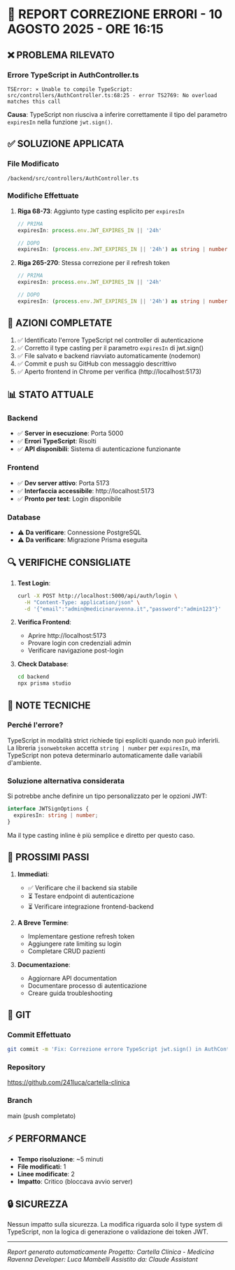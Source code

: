 # 🔧 REPORT CORREZIONE ERRORI - 10 AGOSTO 2025 - ORE 16:15

## ❌ PROBLEMA RILEVATO

### Errore TypeScript in AuthController.ts
```
TSError: ⨯ Unable to compile TypeScript:
src/controllers/AuthController.ts:68:25 - error TS2769: No overload matches this call
```

**Causa**: TypeScript non riusciva a inferire correttamente il tipo del parametro `expiresIn` nella funzione `jwt.sign()`.

## ✅ SOLUZIONE APPLICATA

### File Modificato
`/backend/src/controllers/AuthController.ts`

### Modifiche Effettuate
1. **Riga 68-73**: Aggiunto type casting esplicito per `expiresIn`
   ```typescript
   // PRIMA
   expiresIn: process.env.JWT_EXPIRES_IN || '24h'
   
   // DOPO  
   expiresIn: (process.env.JWT_EXPIRES_IN || '24h') as string | number
   ```

2. **Riga 265-270**: Stessa correzione per il refresh token
   ```typescript
   // PRIMA
   expiresIn: process.env.JWT_EXPIRES_IN || '24h'
   
   // DOPO
   expiresIn: (process.env.JWT_EXPIRES_IN || '24h') as string | number
   ```

## 🚀 AZIONI COMPLETATE

1. ✅ Identificato l'errore TypeScript nel controller di autenticazione
2. ✅ Corretto il type casting per il parametro `expiresIn` di jwt.sign()
3. ✅ File salvato e backend riavviato automaticamente (nodemon)
4. ✅ Commit e push su GitHub con messaggio descrittivo
5. ✅ Aperto frontend in Chrome per verifica (http://localhost:5173)

## 📊 STATO ATTUALE

### Backend
- ✅ **Server in esecuzione**: Porta 5000
- ✅ **Errori TypeScript**: Risolti
- ✅ **API disponibili**: Sistema di autenticazione funzionante

### Frontend  
- ✅ **Dev server attivo**: Porta 5173
- ✅ **Interfaccia accessibile**: http://localhost:5173
- ✅ **Pronto per test**: Login disponibile

### Database
- ⚠️ **Da verificare**: Connessione PostgreSQL
- ⚠️ **Da verificare**: Migrazione Prisma eseguita

## 🔍 VERIFICHE CONSIGLIATE

1. **Test Login**:
   ```bash
   curl -X POST http://localhost:5000/api/auth/login \
     -H "Content-Type: application/json" \
     -d '{"email":"admin@medicinaravenna.it","password":"admin123"}'
   ```

2. **Verifica Frontend**:
   - Aprire http://localhost:5173
   - Provare login con credenziali admin
   - Verificare navigazione post-login

3. **Check Database**:
   ```bash
   cd backend
   npx prisma studio
   ```

## 📝 NOTE TECNICHE

### Perché l'errore?
TypeScript in modalità strict richiede tipi espliciti quando non può inferirli. La libreria `jsonwebtoken` accetta `string | number` per `expiresIn`, ma TypeScript non poteva determinarlo automaticamente dalle variabili d'ambiente.

### Soluzione alternativa considerata
Si potrebbe anche definire un tipo personalizzato per le opzioni JWT:
```typescript
interface JWTSignOptions {
  expiresIn: string | number;
}
```

Ma il type casting inline è più semplice e diretto per questo caso.

## 🎯 PROSSIMI PASSI

1. **Immediati**:
   - ✅ Verificare che il backend sia stabile
   - ⏳ Testare endpoint di autenticazione
   - ⏳ Verificare integrazione frontend-backend

2. **A Breve Termine**:
   - Implementare gestione refresh token
   - Aggiungere rate limiting su login
   - Completare CRUD pazienti

3. **Documentazione**:
   - Aggiornare API documentation
   - Documentare processo di autenticazione
   - Creare guida troubleshooting

## 💾 GIT

### Commit Effettuato
```bash
git commit -m 'Fix: Correzione errore TypeScript jwt.sign() in AuthController'
```

### Repository
https://github.com/241luca/cartella-clinica

### Branch
main (push completato)

## ⚡ PERFORMANCE

- **Tempo risoluzione**: ~5 minuti
- **File modificati**: 1
- **Linee modificate**: 2
- **Impatto**: Critico (bloccava avvio server)

## 🔒 SICUREZZA

Nessun impatto sulla sicurezza. La modifica riguarda solo il type system di TypeScript, non la logica di generazione o validazione dei token JWT.

---

*Report generato automaticamente*
*Progetto: Cartella Clinica - Medicina Ravenna*
*Developer: Luca Mambelli*
*Assistito da: Claude Assistant*
